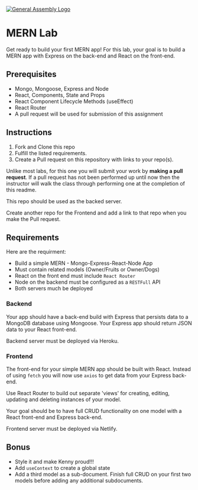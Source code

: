 [![General Assembly Logo](https://camo.githubusercontent.com/1a91b05b8f4d44b5bbfb83abac2b0996d8e26c92/687474703a2f2f692e696d6775722e636f6d2f6b6538555354712e706e67)](https://generalassemb.ly/education/web-development-immersive)

# MERN Lab

Get ready to build your first MERN app! For this lab, your goal is to build a
MERN app with Express on the back-end and React on the front-end. 

## Prerequisites

- Mongo, Mongoose, Express and Node
- React, Components, State and Props
- React Component Lifecycle Methods (useEffect)
- React Router
- A pull request will be used for submission of this assignment

## Instructions

1.  Fork and Clone this repo
1.  Fulfill the listed requirements.
1.  Create a Pull request on this repository with links to your repo(s).

Unlike most labs, for this one you will submit your work by **making a pull request**. If a pull request has not been performed up until now then the instructor will walk the class through performing one at the completion of this readme.

This repo should be used as the backed server. 

Create another repo for the Frontend and add a link to that repo when you make the Pull request. 

## Requirements

Here are the requirment:

- Build a simple MERN - Mongo-Express-React-Node App
- Must contain related models (Owner/Fruits or Owner/Dogs)
- React on the front end must include `React Router`
- Node on the backend must be configured as a `RESTFull` API
- Both servers much be deployed

### Backend
Your app should have a back-end build with Express that persists data to a
MongoDB database using Mongoose. Your Express app should return JSON data to
your React front-end.

Backend server must be deployed via Heroku.

### Frontend
The front-end for your simple MERN app should be built with React. Instead of using `fetch` you will now use `axios` to
get data from your Express back-end.

Use React Router to build out separate 'views' for creating, editing, updating and deleting instances of your model.

Your goal should be to have full CRUD functionality on one model with a React front-end and Express back-end.

Frontend server must be deployed via Netlify.

## Bonus

- Style it and make Kenny proud!!!
- Add `useContext` to create a global state
- Add a third model as a sub-document. Finish full CRUD on your first two models before
adding any additional subdocuments. 

